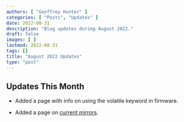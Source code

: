 ```yaml
---
authors: [ "Geoffrey Hunter" ]
categories: [ "Posts", "Updates" ]
date: 2022-08-31
description: "Blog updates during August 2022."
draft: false
images: [ ]
lastmod: 2022-08-31
tags: []
title: "August 2022 Updates"
type: "post"
---
```


## Updates This Month

* Added a page with info on using the volatile keyword in firmware.

* Added a page on [current mirrors](/electronics/components/current-mirrors/).
